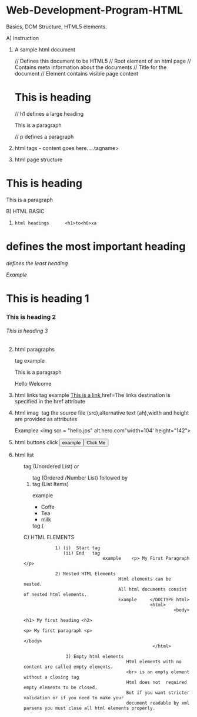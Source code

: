 # Web-Development-Program-HTML
Basics, DOM Structure, HTML5 elements.

A) Instruction 

1) A sample html document 

    <!DOCTYPE html>                                                 // Defines this document to be HTML5
    <html>                                                         // Root element of an html page
              <head>                                              // Contains meta information about the documents
                           <title>Page Title </title>            // Title for the document
              </head>
              <body>                                            // Element contains visible page content
                           <h1> This is heading </h1>          // h1 defines a large heading
                           <p> This is a paragraph </p>       // p defines a paragraph
              </body>
    </html>

2) html tags - <tagname>content goes here.....</tagname>tagname>

3) html page structure 

<html>
              <head>
                           <title>Page Title </title>
              </head>
              <body>
                           <h1> This is heading </h1>
                           <p> This is a paragraph </p>
              </body>
</html>

B) HTML BASIC
1)     html headings      <h1>to<h6>xa
<h1> defines the most important heading
<h6> defines the least heading

Example  <h1> This is heading 1 </h1>
         <h3> This is heading 2 </h3>
         <h6> This is heading 3 </h6>

2) html paragraphs  <p> tag
example <p> This is a paragraph</p>
        <p> Hello Welcome</p>

3) html links <a> tag
   example <a href="https://hi.com"> This is a link </a>
           href=The links destination is specified in the href attribute

4) html imag      <img> tag
          the source file (src),alternative text (ah),width and height are provided as attributes

   Examplea <img scr = "hello.jps" alt.hero.com"width=104' height="142">

5) html buttons             click <button>
    example  <button> Click Me </button>

6) html list  <ul> tag (Unordered List) or 
              <ol> tag (Ordered /Number List) followed by 
              <li> tag (List Items)

   example   <ul>
                   <li> Coffe </li>
                   <li> Tea   </li>
                   <li> milk  </li>
             </ul>
 tag (

C) HTML ELEMENTS 

                1) (i)  Start tag 
                   (ii) End   tag
                                  example    <p> My First Paragraph </p>

                2) Nested HTML Elements
                                        Html elements can be nested.
                                        All html documents consist of nested html elements.
                                        Example     </DOCTYPE html>
                                                    <html>
                                                             <body>
                                                                    <h1> My first heading <h2>
                                                                    <p> My first paragraph <p>
                                                             </body>
                                                     </html>

                    3) Empty html elements
                                           Html elements with no content are called empty elements. 
                                           <br> is an empty element without a closing tag
                                           Html does not  required empty elements to be closed.
                                           But if you want stricter validation or if you need to make your 
                                           document readable by xml parsens you must close all html elements properly.


